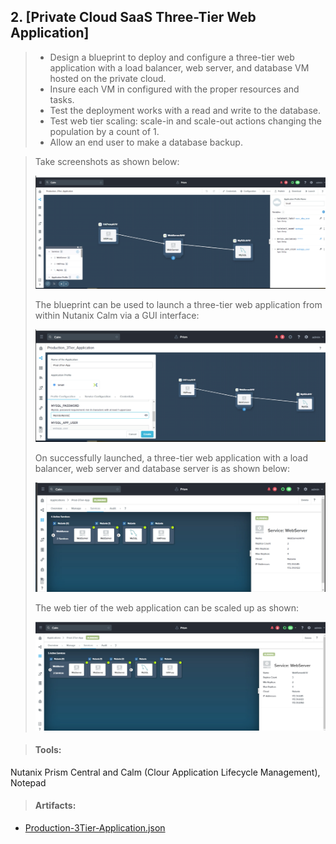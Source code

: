 ## 2. [Private Cloud SaaS Three-Tier Web Application]

> * Design a blueprint to deploy and configure a three-tier web application with a load balancer, web server, and database VM hosted on the private cloud.
> * Insure each VM in configured with the proper resources and tasks.
> * Test the deployment works with a read and write to the database.
> * Test web tier scaling: scale-in and scale-out actions changing the population by a count of 1.
> * Allow an end user to make a database backup.


> Take screenshots as shown below:
>
> ![png1](photos/project2-1.png)
> 
> The blueprint can be used to launch a three-tier web application from within Nutanix Calm via a GUI interface:
>
> ![png2](photos/project2-2.png)
>
> On successfully launched, a three-tier web application with a load balancer, web server and database server is as shown below:
>
> ![png3](photos/project2-3.png)
>
> The web tier of the web application can be scaled up as shown:
>
> ![png4](photos/project2-4.png) 
>


> #### Tools: 
  Nutanix Prism Central and Calm (Clour Application Lifecycle Management),   Notepad


> #### Artifacts: 
 - [Production-3Tier-Application.json](Production-3Tier-Application.json) 